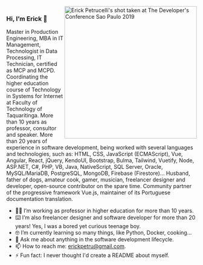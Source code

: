 <img align="right" src="https://github.com/ErickPetru/ErickPetru/blob/master/erick-petrucelli.jpg" alt="Erick Petrucelli's shot taken at The Developer's Conference Sao Paulo 2019" width="350px" />

### Hi, I’m Erick 👋

Master in Production Engineering, MBA in IT Management, Technologist in Data Processing, IT Technician, certified as MCP and MCPD. Coordinating the higher education course of Technology in Systems for Internet at Faculty of Technology of Taquaritinga. More than 10 years as professor, consultor and speaker. More than 20 years of experience in software development, being worked with several languages and technologies, such as: HTML, CSS, JavaScript (ECMAScript), Vue, Angular, React, jQuery, KendoUI, Bootstrap, Bulma, Tailwind, Vuetify, Node, ASP.NET, C#, PHP, VB, Java, NativeScript, SQL Server, Oracle, MySQL/MariaDB, PostgreSQL, MongoDB, Firebase (Firestore)... Husband, father of dogs, amateur cook, gamer, musician, freelancer designer and developer, open-source contributor on the spare time. Community partner of the progressive framework Vue.js, maintainer of its Portuguese documentation translation.

- 👨‍🏫 I’m working as professor in higher education for more than 10 years.
- ⌨️ I’m also freelancer designer and software developer for more than 20 years! Yes, I was a bored yet curious teenage boy.
- 🤓 I’m currently learning so many things, like Python, Docker, cooking...
- 💬 Ask me about anything in the software development lifecycle.
- 📫 How to reach me: [erickpetru@gmail.com](mailto:erickpetru@gmail.com).
- ⚡ Fun fact: I never thought I'd create a README about myself.
